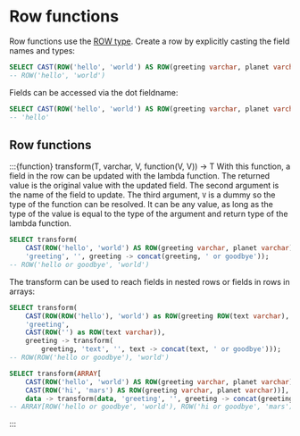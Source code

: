 # Row functions

Row functions use the [ROW type](row-type).
Create a row by explicitly casting the field names and types:

```sql
SELECT CAST(ROW('hello', 'world') AS ROW(greeting varchar, planet varchar))
-- ROW('hello', 'world')
```

Fields can be accessed via the dot fieldname:
```sql
SELECT CAST(ROW('hello', 'world') AS ROW(greeting varchar, planet varchar)).greeting
-- 'hello'
```

## Row functions

:::{function} transform(T, varchar, V, function(V, V)) -> T
With this function, a field in the row can be updated with the lambda function. 
The returned value is the original value with the updated field. The second 
argument is the name of the field to update. The third argument, `V` is a dummy
so the type of the function can be resolved. It can be any value, as long as the
type of the value is equal to the type of the argument and return type of the
lambda function.

```sql
SELECT transform(
    CAST(ROW('hello', 'world') AS ROW(greeting varchar, planet varchar))",
    'greeting', '', greeting -> concat(greeting, ' or goodbye'));
-- ROW('hello or goodbye', 'world')
```

The transform can be used to reach fields in nested rows or fields in rows 
in arrays:

```sql
SELECT transform(
    CAST(ROW(ROW('hello'), 'world') as ROW(greeting ROW(text varchar), planet varchar)),
    'greeting',
    CAST(ROW('') as ROW(text varchar)),
    greeting -> transform(
        greeting, 'text', '', text -> concat(text, ' or goodbye')));
-- ROW(ROW('hello or goodbye'), 'world')
```


```sql
SELECT transform(ARRAY[
    CAST(ROW('hello', 'world') AS ROW(greeting varchar, planet varchar)),
    CAST(ROW('hi', 'mars') AS ROW(greeting varchar, planet varchar))],
    data -> transform(data, 'greeting', '', greeting -> concat(greeting, ' or goodbye')));
-- ARRAY[ROW('hello or goodbye', 'world'), ROW('hi or goodbye', 'mars')]
```
:::
